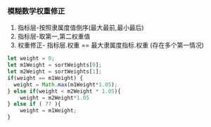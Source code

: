 ### 模糊数学权重修正
1. 指标层-按照隶属度值倒序(最大最前,最小最后)
2. 指标层-取第一,第二权重值
3. 权重修正- 指标层.权重 == 最大隶属度指标.权重 (存在多个第一情况)
```javascript
let weight = 0;
let m1Weight = sortWeights[0];
let m2Weight = sortWeights[1];
if(weight == m1Weight) {
  weight = Math.max(m1Weight*1.05);
} else if(weight < m2Weight * 1.05){
    weight = m2Weight*1.05
} else if ( ?? ){
    weight = m1Weight;
}
```